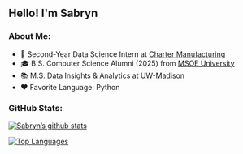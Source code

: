 ## Hello! I'm Sabryn

### About Me:
- 💼 Second-Year Data Science Intern at [Charter Manufacturing](https://www.chartermfg.com/)
- 🎓 B.S. Computer Science Alumni (2025) from [MSOE University](https://www.msoe.edu/)
- 📚 M.S. Data Insights & Analytics at [UW-Madison](https://www.wisc.edu/)
- ❤️ Favorite Language: Python

### GitHub Stats:
[![Sabryn’s github stats](https://github-readme-stats-nine-teal-48.vercel.app/api?username=sabrynbley&show_icons=true&theme=tokyonight&rank_icon=github&include_all_commits=true)](https://github.com/sabrynbley)

[![Top Languages](https://github-readme-stats-nine-teal-48.vercel.app/api/top-langs/?username=sabrynbley&theme=tokyonight&langs_count=18)](https://github.com/sabrynbley)

